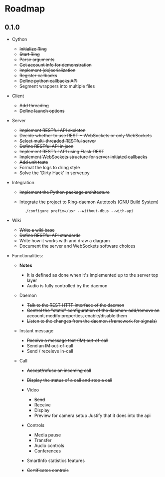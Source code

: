 # Roadmap

## 0.1.0

* Cython
    * ~~Initialize Ring~~
    * ~~Start Ring~~
    * ~~Parse arguments~~
    * ~~Get account info for demonstration~~
    * ~~Implement (de)serialization~~
    * ~~Register callbacks~~
    * ~~Define python callbacks API~~
    * Segment wrappers into multiple files

* Client
    * ~~Add threading~~
    * ~~Define launch options~~

* Server
    * ~~Implement RESTful API skeleton~~
    * ~~Decide whether to use REST + WebSockets or only WebSockets~~
    * ~~Select multi-threaded RESTful server~~
    * ~~Define RESTful API in json~~
    * ~~Implement RESTful API using Flask-REST~~
    * ~~Implement WebSockets structure for server initiated callbacks~~
    * ~~Add unit tests~~
    * Format the logs to dring style
    * Solve the 'Dirty Hack' in server.py

* Integration
    * ~~Implement the Python package architecture~~
    * Integrate the project to Ring-daemon Autotools (GNU Build System)

            ./configure prefix=/usr --without-dbus --with-api

* Wiki
    * ~~Write a wiki base~~
    * ~~Define RESTful API standards~~
    * Write how it works with and draw a diagram
    * Document the server and WebSockets software choices

* Functionalities:

    * **Notes**
        * It is defined as done when it's implemented up to the server top layer
        * Audio is fully controlled by the daemon

    * Daemon
        * ~~Talk to the REST HTTP interface of the daemon~~
        * ~~Control the "static" configuration of the daemon: add/remove an account, modify properties, enable/disable them~~
        * ~~Listen to the changes from the daemon (framework for signals)~~

    * Instant message
      * ~~Receive a message text (IM) out-of-call~~
      * ~~Send an IM out-of-call~~
      * Send / receieve in-call

    * Call
        * ~~Accept/refuse an incoming call~~
        * ~~Display the status of a call and stop a call~~
        * Video
            * ~~Send~~
            * Receive
            * Display
            * Preview for camera setup
                Justify that it does into the api

        * Controls
            * Media pause
            * Transfer
            * Audio controls
            * Conferences

        * SmartInfo statistics features
        * ~~Certificates controls~~
